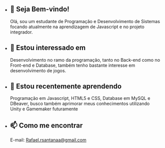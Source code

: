 - 👋 Seja Bem-vindo!
  -
  Olá, sou um estudante de Programação e Desenvolvimento de Sistemas focando atualmente na aprendizagem de Javascript e no projeto integrador.
- 👀 Estou interessado em
  -
  Desenvolvimento no ramo da programação, tanto no Back-end como no Front-end e Database, também tenho bastante interesse em desenvolvimento de jogos.
- 🌱 Estou recentemente aprendendo
  -
  Programação em Javascript, HTML5 e CSS, Database em MySQL e DBeaver, busco também aprimorar meus conhecimentos utilizando Unity e Gamemaker futuramente
- 📫 Como me encontrar
  -
  E-mail: Rafael.rsantanaa@gmail.com
  
